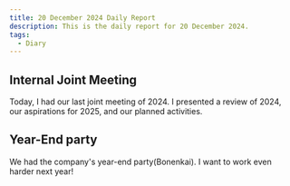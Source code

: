 ```yaml
---
title: 20 December 2024 Daily Report
description: This is the daily report for 20 December 2024.
tags:
  - Diary
---
```


## Internal Joint Meeting

Today, I had our last joint meeting of 2024.
I presented a review of 2024, our aspirations for 2025,
and our planned activities.

## Year-End party

We had the company's year-end party(Bonenkai).
I want to work even harder next year!
